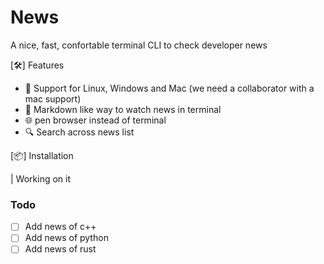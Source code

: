 # News 

A nice, fast, confortable terminal CLI to check developer news

[:hammer_and_wrench:] Features

* :rocket: Support for Linux, Windows and Mac (we need a collaborator with a mac support) 
* :blue_book: Markdown like way to watch news in terminal
* :globe_with_meridians: pen browser instead of terminal
* :mag: Search across news list

[:package:] Installation

| Working on it

### Todo

* [ ] Add news of c++
* [ ] Add news of python
* [ ] Add news of rust